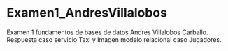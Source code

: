 # Examen1_AndresVillalobos
Examen 1 fundamentos de bases de datos
 Andres Villalobos Carballo.
  Respuesta caso servicio Taxi y Imagen modelo relacional caso Jugadores.

